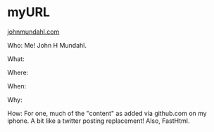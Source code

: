 # myURL
[johnmundahl.com](http://johnmundahl.com/)

Who: Me! John H Mundahl. 

What: 

Where:

When: 

Why: 

How: For one, much of the "content" as added via github.com on my iphone. A bit like a twitter posting replacement! Also, FastHtml. 

